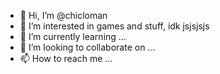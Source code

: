 - 👋 Hi, I’m @chicloman
- 👀 I’m interested in games and stuff, idk jsjsjsjs
- 🌱 I’m currently learning ...
- 💞️ I’m looking to collaborate on ...
- 📫 How to reach me ...

<!---
chicloman/chicloman is a ✨ special ✨ repository because its `README.md` (this file) appears on your GitHub profile.
You can click the Preview link to take a look at your changes.
--->
